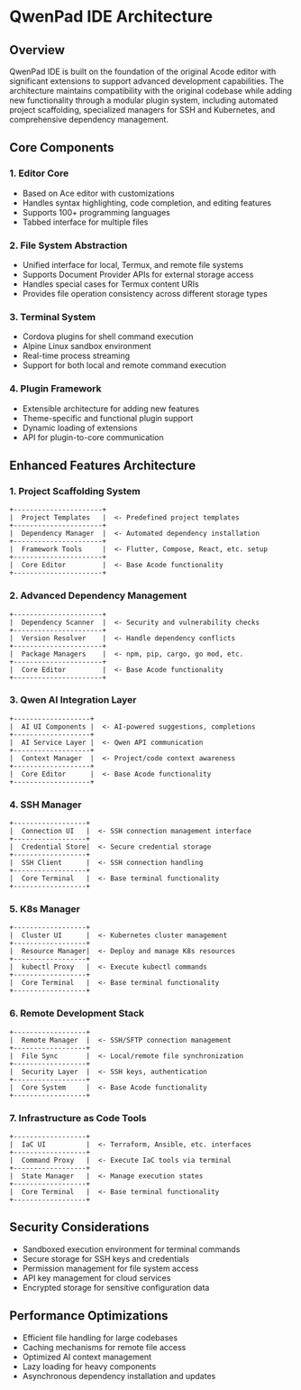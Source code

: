 # QwenPad IDE Architecture

## Overview

QwenPad IDE is built on the foundation of the original Acode editor with significant extensions to support advanced development capabilities. The architecture maintains compatibility with the original codebase while adding new functionality through a modular plugin system, including automated project scaffolding, specialized managers for SSH and Kubernetes, and comprehensive dependency management.

## Core Components

### 1. Editor Core
- Based on Ace editor with customizations
- Handles syntax highlighting, code completion, and editing features
- Supports 100+ programming languages
- Tabbed interface for multiple files

### 2. File System Abstraction
- Unified interface for local, Termux, and remote file systems
- Supports Document Provider APIs for external storage access
- Handles special cases for Termux content URIs
- Provides file operation consistency across different storage types

### 3. Terminal System
- Cordova plugins for shell command execution
- Alpine Linux sandbox environment
- Real-time process streaming
- Support for both local and remote command execution

### 4. Plugin Framework
- Extensible architecture for adding new features
- Theme-specific and functional plugin support
- Dynamic loading of extensions
- API for plugin-to-core communication

## Enhanced Features Architecture

### 1. Project Scaffolding System
```
+----------------------+
|  Project Templates   |  <- Predefined project templates
+----------------------+
|  Dependency Manager  |  <- Automated dependency installation
+----------------------+
|  Framework Tools     |  <- Flutter, Compose, React, etc. setup
+----------------------+
|  Core Editor         |  <- Base Acode functionality
+----------------------+
```

### 2. Advanced Dependency Management
```
+----------------------+
|  Dependency Scanner  |  <- Security and vulnerability checks
+----------------------+
|  Version Resolver    |  <- Handle dependency conflicts
+----------------------+
|  Package Managers    |  <- npm, pip, cargo, go mod, etc.
+----------------------+
|  Core Editor         |  <- Base Acode functionality
+----------------------+
```

### 3. Qwen AI Integration Layer
```
+-------------------+
|  AI UI Components |  <- AI-powered suggestions, completions
+-------------------+
|  AI Service Layer |  <- Qwen API communication
+-------------------+
|  Context Manager  |  <- Project/code context awareness
+-------------------+
|  Core Editor      |  <- Base Acode functionality
+-------------------+
```

### 4. SSH Manager
```
+------------------+
|  Connection UI   |  <- SSH connection management interface
+------------------+
|  Credential Store|  <- Secure credential storage
+------------------+
|  SSH Client      |  <- SSH connection handling
+------------------+
|  Core Terminal   |  <- Base terminal functionality
+------------------+
```

### 5. K8s Manager
```
+------------------+
|  Cluster UI      |  <- Kubernetes cluster management
+------------------+
|  Resource Manager|  <- Deploy and manage K8s resources
+------------------+
|  kubectl Proxy   |  <- Execute kubectl commands
+------------------+
|  Core Terminal   |  <- Base terminal functionality
+------------------+
```

### 6. Remote Development Stack
```
+------------------+
|  Remote Manager  |  <- SSH/SFTP connection management
+------------------+
|  File Sync       |  <- Local/remote file synchronization  
+------------------+
|  Security Layer  |  <- SSH keys, authentication
+------------------+
|  Core System     |  <- Base Acode functionality
+------------------+
```

### 7. Infrastructure as Code Tools
```
+------------------+
|  IaC UI          |  <- Terraform, Ansible, etc. interfaces
+------------------+
|  Command Proxy   |  <- Execute IaC tools via terminal
+------------------+
|  State Manager   |  <- Manage execution states
+------------------+
|  Core Terminal   |  <- Base terminal functionality
+------------------+
```

## Security Considerations

- Sandboxed execution environment for terminal commands
- Secure storage for SSH keys and credentials
- Permission management for file system access
- API key management for cloud services
- Encrypted storage for sensitive configuration data

## Performance Optimizations

- Efficient file handling for large codebases
- Caching mechanisms for remote file access
- Optimized AI context management
- Lazy loading for heavy components
- Asynchronous dependency installation and updates